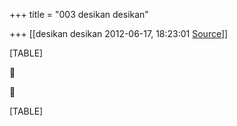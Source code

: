 +++
title = "003 desikan desikan"

+++
[[desikan desikan	2012-06-17, 18:23:01 [Source](https://groups.google.com/g/bvparishat/c/2JWuPMZ6NnA)]]



[TABLE]





[TABLE]

